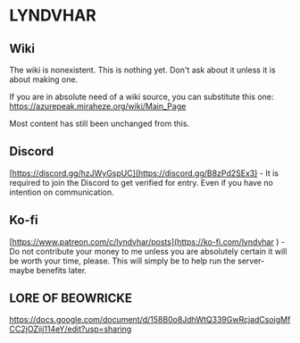 # LYNDVHAR

## Wiki
The wiki is nonexistent. This is nothing yet. Don't ask about it unless it is about making one.

If you are in absolute need of a wiki source, you can substitute this one: https://azurepeak.miraheze.org/wiki/Main_Page

Most content has still been unchanged from this.

## Discord
[https://discord.gg/hzJWyGspUC](https://discord.gg/B8zPd2SEx3) - It is required to join the Discord to get verified for entry. Even if you have no intention on communication.

## Ko-fi
[https://www.patreon.com/c/lyndvhar/posts](https://ko-fi.com/lyndvhar ) - Do not contribute your money to me unless you are absolutely certain it will be worth your time, please. This will simply be to help run the server- maybe benefits later.

## LORE OF BEOWRICKE
https://docs.google.com/document/d/158B0o8JdhWtQ339GwRcjadCsoigMfCC2jOZiij114eY/edit?usp=sharing
